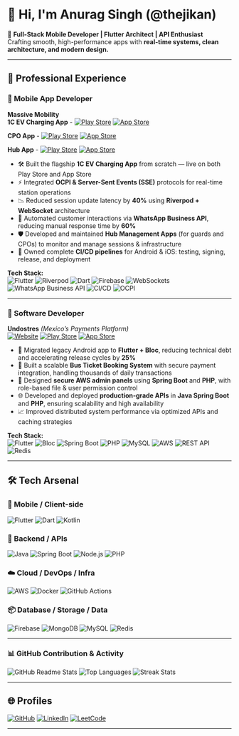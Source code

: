 # 👋 Hi, I'm Anurag Singh (@thejikan)

🎯 **Full-Stack Mobile Developer | Flutter Architect | API Enthusiast**  
Crafting smooth, high-performance apps with **real-time systems, clean architecture, and modern design.**

---

## 💼 Professional Experience

### 🚀 Mobile App Developer  
**Massive Mobility**  
**1C EV Charging App** -  [![Play Store](https://img.shields.io/badge/Play_Store-333333?logo=google-play&logoColor=white&style=flat-square)](https://play.google.com/store/apps/details?id=in.one.charging&hl=en_IN)  [![App Store](https://img.shields.io/badge/App_Store-0D96F6?logo=apple&logoColor=white&style=flat-square)](https://apps.apple.com/in/app/1c-ev-charging/id6478754214)  

**CPO App** -  [![Play Store](https://img.shields.io/badge/Play_Store-333333?logo=google-play&logoColor=white&style=flat-square)](https://play.google.com/store/apps/details?id=com.one.onec_cpo)  [![App Store](https://img.shields.io/badge/App_Store-0D96F6?logo=apple&logoColor=white&style=flat-square)](https://apps.apple.com/in/app/1c-cpo/id6744142028)  

**Hub App** -  [![Play Store](https://img.shields.io/badge/Play_Store-333333?logo=google-play&logoColor=white&style=flat-square)](https://play.google.com/store/apps/details?id=com.one.onecstation)  [![App Store](https://img.shields.io/badge/App_Store-0D96F6?logo=apple&logoColor=white&style=flat-square)](https://apps.apple.com/in/app/1c-hub/id6743695532)

- 🛠️ Built the flagship **1C EV Charging App** from scratch — live on both Play Store and App Store  
- ⚡ Integrated **OCPI & Server-Sent Events (SSE)** protocols for real-time station operations  
- 📉 Reduced session update latency by **40%** using **Riverpod + WebSocket** architecture  
- 🤖 Automated customer interactions via **WhatsApp Business API**, reducing manual response time by **60%**  
- 🛡️ Developed and maintained **Hub Management Apps** (for guards and CPOs) to monitor and manage sessions & infrastructure  
- 🚀 Owned complete **CI/CD pipelines** for Android & iOS: testing, signing, release, and deployment  

**Tech Stack:**  
![Flutter](https://img.shields.io/badge/Flutter-02569B?logo=flutter&logoColor=white)  ![Riverpod](https://img.shields.io/badge/Riverpod-02569B?logo=flutter&logoColor=white)  ![Dart](https://img.shields.io/badge/Dart-0175C2?logo=dart&logoColor=white)  ![Firebase](https://img.shields.io/badge/Firebase-FFCA28?logo=firebase&logoColor=black)  ![WebSockets](https://img.shields.io/badge/WebSockets-35495E?logo=websocket&logoColor=white)  ![WhatsApp Business API](https://img.shields.io/badge/WhatsApp%20API-25D366?logo=whatsapp&logoColor=white)  ![CI/CD](https://img.shields.io/badge/CI%2FCD-007ACC?logo=azure-pipelines&logoColor=white)  ![OCPI](https://img.shields.io/badge/OCPI-FF6F00?style=flat)

---

### 🧠 Software Developer  
**Undostres** *(Mexico’s Payments Platform)*  
[![Website](https://img.shields.io/badge/Website-000000?logo=Google-Chrome&logoColor=white)](https://undostres.com.mx)  [![Play Store](https://img.shields.io/badge/Play%20Store-333333?logo=google-play&logoColor=white)](https://play.google.com/store/apps/details?id=www.undostres.com.mx&hl=en_IN)  [![App Store](https://img.shields.io/badge/App%20Store-0D96F6?logo=apple&logoColor=white)](https://apps.apple.com/mx/app/undostres-recargas-y-pagos/id1375793322)

- 🔁 Migrated legacy Android app to **Flutter + Bloc**, reducing technical debt and accelerating release cycles by **25%**  
- 🚌 Built a scalable **Bus Ticket Booking System** with secure payment integration, handling thousands of daily transactions  
- 🔐 Designed **secure AWS admin panels** using **Spring Boot** and **PHP**, with role-based file & user permission control  
- 🌐 Developed and deployed **production-grade APIs** in **Java Spring Boot** and **PHP**, ensuring scalability and high availability  
- 📈 Improved distributed system performance via optimized APIs and caching strategies  

**Tech Stack:**  
![Flutter](https://img.shields.io/badge/Flutter-02569B?logo=flutter&logoColor=white)  ![Bloc](https://img.shields.io/badge/Bloc-0175C2?logo=dart&logoColor=white)  ![Spring Boot](https://img.shields.io/badge/Spring%20Boot-6DB33F?logo=spring-boot&logoColor=white)  ![PHP](https://img.shields.io/badge/PHP-777BB4?logo=php&logoColor=white)  ![MySQL](https://img.shields.io/badge/MySQL-4479A1?logo=mysql&logoColor=white)  ![AWS](https://img.shields.io/badge/AWS-232F3E?logo=amazon-aws&logoColor=white)  ![REST API](https://img.shields.io/badge/REST%20API-6DB33F?logo=api&logoColor=white)  ![Redis](https://img.shields.io/badge/Redis-DC382D?logo=redis&logoColor=white)

---

## 🛠️ Tech Arsenal

### 📱 Mobile / Client-side  
![Flutter](https://img.shields.io/badge/Flutter-02569B?logo=flutter&logoColor=white)  ![Dart](https://img.shields.io/badge/Dart-0175C2?logo=dart&logoColor=white)  ![Kotlin](https://img.shields.io/badge/Kotlin-0095D5?logo=kotlin&logoColor=white)

### 🧰 Backend / APIs  
![Java](https://img.shields.io/badge/Java-007396?logo=java&logoColor=white)  ![Spring Boot](https://img.shields.io/badge/Spring_Boot-6DB33F?logo=spring&logoColor=white)  ![Node.js](https://img.shields.io/badge/Node.js-43853D?logo=node.js&logoColor=white)  ![PHP](https://img.shields.io/badge/PHP-777BB4?logo=php&logoColor=white)

### ☁️ Cloud / DevOps / Infra  
![AWS](https://img.shields.io/badge/AWS-FF9900?logo=amazon-aws&logoColor=white)  ![Docker](https://img.shields.io/badge/Docker-2496ED?logo=docker&logoColor=white)  ![GitHub Actions](https://img.shields.io/badge/GitHub_Actions-2088FF?logo=githubactions&logoColor=white)

### 📦 Database / Storage / Data  
![Firebase](https://img.shields.io/badge/Firebase-FFCA28?logo=firebase&logoColor=black)  ![MongoDB](https://img.shields.io/badge/MongoDB-47A248?logo=mongodb&logoColor=white)  ![MySQL](https://img.shields.io/badge/MySQL-005C84?logo=mysql&logoColor=white)  ![Redis](https://img.shields.io/badge/Redis-DC382D?logo=redis&logoColor=white)

---

### 📊 GitHub Contribution & Activity

![GitHub Readme Stats](https://github-readme-stats.vercel.app/api?username=thejikan&show_icons=true&theme=radical&count_private=true)  ![Top Languages](https://github-readme-stats.vercel.app/api/top-langs/?username=thejikan&layout=compact&theme=radical)  ![Streak Stats](https://github-readme-streak-stats.herokuapp.com/?user=thejikan&theme=radical)

---

## 🌐 Profiles

[![GitHub](https://img.shields.io/badge/-GitHub-181717?logo=github&logoColor=white&style=for-the-badge)](https://github.com/thejikan)  [![LinkedIn](https://img.shields.io/badge/-LinkedIn-0077B5?logo=linkedin&logoColor=white&style=for-the-badge)](https://www.linkedin.com/in/anurag-singh-a63842172)  [![LeetCode](https://img.shields.io/badge/-LeetCode-FFA116?logo=leetcode&logoColor=black&style=for-the-badge)](https://leetcode.com/u/0kaMi/)

---

